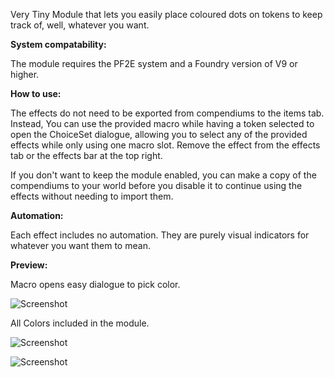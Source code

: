 Very Tiny Module that lets you easily place coloured dots on tokens to keep track of, well, whatever you want.

**System compatability:**

The module requires the PF2E system and a Foundry version of V9 or higher.

**How to use:**

The effects do not need to be exported from compendiums to the items tab. 
Instead, You can use the provided macro while having a token selected to open the ChoiceSet dialogue, allowing you to select any of the provided effects while only using one macro slot. Remove the effect from the effects tab or the effects bar at the top right.

If you don't want to keep the module enabled, you can make a copy of the compendiums to your world before you disable it to continue using the effects without needing to import them.

**Automation:**

Each effect includes no automation. They are purely visual indicators for whatever you want them to mean.

**Preview:**

Macro opens easy dialogue to pick color. 

![Screenshot](https://gitlab.com/InfamousSky/pf2e-color-effects/-/raw/main/documentation/Apply%20Color.PNG)


All Colors included in the module.

![Screenshot](https://gitlab.com/InfamousSky/pf2e-color-effects/-/raw/main/documentation/Apply%20Color%202.PNG)



![Screenshot](https://gitlab.com/InfamousSky/pf2e-color-effects/-/raw/main/documentation/apply%20color.gif)
